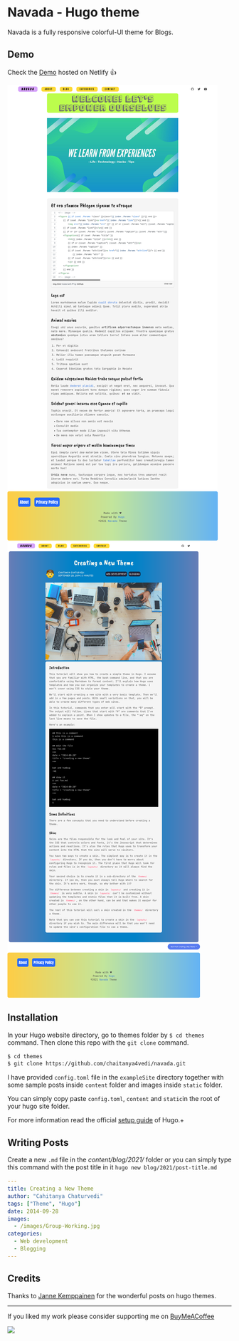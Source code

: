 # Navada - Hugo theme
Navada is a fully responsive colorful-UI theme for Blogs.

## Demo
Check the [Demo](https://navada-hugo.netlify.app/) hosted on Netlify 👍

![](exampleSite/static/images/Screenshot-Index-Full.png)
![](exampleSite/static//images/Screenshot-Blog-Full.png)


## Installation
In your Hugo website directory, go to themes folder by `$ cd themes` command. Then clone this repo with the `git clone` command.
```bash
$ cd themes
$ git clone https://github.com/chaitanya4vedi/navada.git
```
I have provided `config.toml` file in the `exampleSite` directory together with some sample posts inside `content` folder and images inside `static` folder.

You can simply copy paste `config.toml`, `content` and `static`in the root of your hugo site folder.

For more information read the official [setup guide](https://gohugo.io/overview/installing/) of Hugo.+

## Writing Posts
Create a new `.md` file in the *content/blog/2021/* folder
or you can simply type this command with the post title in it
`hugo new blog/2021/post-title.md`
```yml
---
title: Creating a New Theme
author: "Cahitanya Chaturvedi"
tags: ["Theme", "Hugo"]
date: 2014-09-28
images:
  - /images/Group-Working.jpg
categories:
  - Web development
  - Blogging
---
```

## Credits
Thanks to [Janne Kemppainen](https://twitter.com/pakstech) for the wonderful posts on hugo themes.

----

If you liked my work please consider supporting me on [BuyMeACoffee](https://www.buymeacoffee.com/chaitanya4vedi)

<a href="https://www.buymeacoffee.com/chaitanya4vedi"><img src="https://img.buymeacoffee.com/button-api/?text=Buy me a coffee&emoji=&slug=chaitanya4vedi&button_colour=FF5F5F&font_colour=ffffff&font_family=Cookie&outline_colour=000000&coffee_colour=FFDD00"></a>
